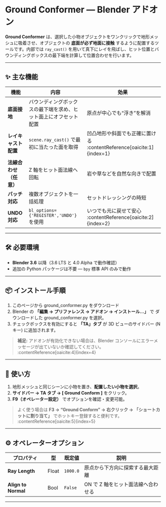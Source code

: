# Ground Conformer — Blender アドオン

**Ground Conformer** は、選択した小物オブジェクトをワンクリックで地形メッシュに吸着させ、オブジェクトの **底面が必ず地面に接触** するように配置するツールです。内部では `ray_cast()` を用いて真下にレイを飛ばし、ヒット位置とバウンディングボックスの最下端を計算して位置合わせを行います。

---

## ✨ 主な機能

| 機能                   | 内容                                                             | 効果                                                                 |
| ---------------------- | ---------------------------------------------------------------- | -------------------------------------------------------------------- |
| **底面接地**           | バウンディングボックスの最下端を求め、ヒット面上にオフセット配置 | 原点が中心でも“浮き”を解消                                           |
| **レイキャスト配置**   | `scene.ray_cast()` で最初に当たった面を取得                      | 凹凸地形や斜面でも正確に置ける :contentReference[oaicite:1]{index=1} |
| **法線合わせ（任意）** | Z 軸をヒット面法線へ回転                                         | 岩や草などを自然な向きで配置                                         |
| **バッチ対応**         | 複数オブジェクトを一括処理                                       | セットドレッシングの時短                                             |
| **UNDO 対応**          | `bl_options={'REGISTER','UNDO'}` を使用                          | いつでも元に戻せて安心 :contentReference[oaicite:2]{index=2}         |

---

## 🛠️ 必要環境

- **Blender 3.6** 以降（3.6 LTS と 4.0 Alpha で動作確認）
- 追加の Python パッケージは不要 — `bpy` 標準 API のみで動作

---

## 📦 インストール手順

1. このページから ground_conformer.py をダウンロード
2. Blender の **「編集 → プリファレンス → アドオン → インストール…」** で ダウンロードした ground_conformer.py を選択。
3. チェックボックスを有効にすると **「TA」タブ** が 3D ビューのサイドバー (N キー) に追加されます。

> **補足:** アドオンが有効化できない場合は、Blender コンソールにエラーメッセージが出ていないか確認してください。 :contentReference[oaicite:4]{index=4}

---

## 🚀 使い方

1. 地形メッシュと同じシーンに小物を置き、**配置したい小物を選択**。
2. **サイドバー → TA タブ → [ Ground Conform ]** をクリック。
3. **F9（オペレーター設定）** でオプションを確認・変更可能。

> よく使う場合は **F3 → “Ground Conform” → 右クリック → 「ショートカットに割り当て」** でホットキー登録すると便利です。 :contentReference[oaicite:5]{index=5}

---

## ⚙️ オペレーターオプション

| プロパティ          | 型    | 既定値   | 説明                               |
| ------------------- | ----- | -------- | ---------------------------------- |
| **Ray Length**      | Float | `1000.0` | 原点から下方向に探索する最大距離   |
| **Align to Normal** | Bool  | `False`  | ON で Z 軸をヒット面法線へ合わせる |

---

